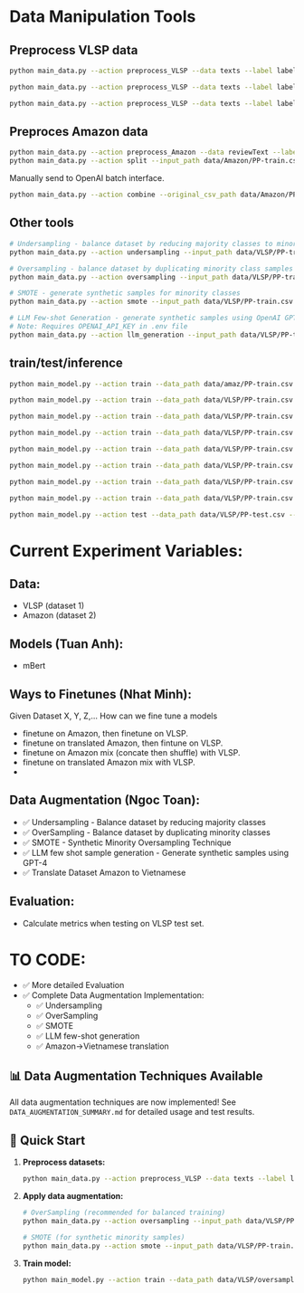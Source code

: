 # Data Manipulation Tools
## Preprocess VLSP data

```bash
python main_data.py --action preprocess_VLSP --data texts --label labels --input_path data/VLSP/OG-train.csv --output_path data/VLSP/PP-train.csv

python main_data.py --action preprocess_VLSP --data texts --label labels --input_path data/VLSP/OG-test.csv --output_path data/VLSP/PP-test.csv

python main_data.py --action preprocess_VLSP --data texts --label labels --input_path data/VLSP/OG-dev.csv --output_path data/VLSP/PP-dev.csv
```

## Preproces Amazon data

```bash
python main_data.py --action preprocess_Amazon --data reviewText --label rating --input_path data/Amazon/OG-train.csv --output_path data/Amazon/PP-train.csv
python main_data.py --action split --input_path data/Amazon/PP-train.csv --output_path data/Amazon/Split-train
```

Manually send to OpenAI batch interface.

```bash
python main_data.py --action combine --original_csv_path data/Amazon/PP-train.csv --input_path data/Amazon/Split-train --output_path data/Amazon/translated-PP-train.csv
```
## Other tools

```bash
# Undersampling - balance dataset by reducing majority classes to minority class size
python main_data.py --action undersampling --input_path data/VLSP/PP-train.csv --output_path data/VLSP/undersampled-PP-train.csv

# Oversampling - balance dataset by duplicating minority class samples
python main_data.py --action oversampling --input_path data/VLSP/PP-train.csv --output_path data/VLSP/oversampled-PP-train.csv

# SMOTE - generate synthetic samples for minority classes
python main_data.py --action smote --input_path data/VLSP/PP-train.csv --output_path data/VLSP/smote-PP-train.csv

# LLM Few-shot Generation - generate synthetic samples using OpenAI GPT-4
# Note: Requires OPENAI_API_KEY in .env file
python main_data.py --action llm_generation --input_path data/VLSP/PP-train.csv --output_path data/VLSP/llm-augmented-PP-train.csv --target_samples_per_class 1500
```


## train/test/inference

```bash
python main_model.py --action train --data_path data/amaz/PP-train.csv --checkpoint_path models/VLSP --epoch 20

python main_model.py --action train --data_path data/VLSP/PP-train.csv --checkpoint_path models/VLSP --epoch 10

python main_model.py --action train --data_path data/VLSP/PP-train.csv --checkpoint_path models/VLSP --epoch 5

python main_model.py --action train --data_path data/VLSP/PP-train.csv --checkpoint_path models/VLSP --epoch 4

python main_model.py --action train --data_path data/VLSP/PP-train.csv --checkpoint_path models/VLSP --epoch 20 --use_scheduler 0

python main_model.py --action train --data_path data/VLSP/PP-train.csv --checkpoint_path models/VLSP --epoch 10 --use_scheduler 0

python main_model.py --action train --data_path data/VLSP/PP-train.csv --checkpoint_path models/VLSP --epoch 5 --use_scheduler 0

python main_model.py --action train --data_path data/VLSP/PP-train.csv --checkpoint_path models/VLSP --epoch 4 --use_scheduler 0
```

```bash
python main_model.py --action test --data_path data/VLSP/PP-test.csv --model_path models/VLSP_mBERT_lr3e-05_bs128_epoch4_scheduler1_nw32
```

# Current Experiment Variables:

## Data: 
- VLSP (dataset 1)
- Amazon (dataset 2)

## Models (Tuan Anh):
- mBert

## Ways to Finetunes (Nhat Minh): 

Given Dataset X, Y, Z,... How can we fine tune a models
- finetune on Amazon, then finetune on VLSP.
- finetune on translated Amazon, then fintune on VLSP.
- finetune on Amazon mix (concate then shuffle) with VLSP.
- finetune on translated Amazon mix with VLSP.
- 

## Data Augmentation (Ngoc Toan): 
- ✅ Undersampling - Balance dataset by reducing majority classes
- ✅ OverSampling - Balance dataset by duplicating minority classes  
- ✅ SMOTE - Synthetic Minority Oversampling Technique
- ✅ LLM few shot sample generation - Generate synthetic samples using GPT-4
- ✅ Translate Dataset Amazon to Vietnamese

## Evaluation:
- Calculate metrics when testing on VLSP test set.

# TO CODE:
- ✅ More detailed Evaluation
- ✅ Complete Data Augmentation Implementation:
  - ✅ Undersampling 
  - ✅ OverSampling
  - ✅ SMOTE  
  - ✅ LLM few-shot generation
  - ✅ Amazon→Vietnamese translation

## 📊 Data Augmentation Techniques Available

All data augmentation techniques are now implemented! See `DATA_AUGMENTATION_SUMMARY.md` for detailed usage and test results.

## 🚀 Quick Start

1. **Preprocess datasets:**
   ```bash
   python main_data.py --action preprocess_VLSP --data texts --label labels --input_path data/VLSP/OG-train.csv --output_path data/VLSP/PP-train.csv
   ```

2. **Apply data augmentation:**
   ```bash
   # OverSampling (recommended for balanced training)
   python main_data.py --action oversampling --input_path data/VLSP/PP-train.csv --output_path data/VLSP/oversampled-train.csv
   
   # SMOTE (for synthetic minority samples)  
   python main_data.py --action smote --input_path data/VLSP/PP-train.csv --output_path data/VLSP/smote-train.csv
   ```

3. **Train model:**
   ```bash
   python main_model.py --action train --data_path data/VLSP/oversampled-train.csv --checkpoint_path models/VLSP --epoch 10
   ```